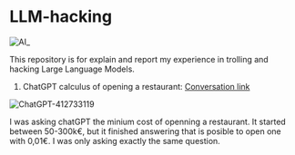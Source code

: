# LLM-hacking
![AI_](https://github.com/n4s3r/LLM-hacking/assets/145504084/c8124985-5d0c-4d39-a06e-86c75131fb10)

This repository is for explain and report my experience in trolling and hacking Large Language Models.

1. ChatGPT calculus of opening a restaurant: [Conversation link](https://chat.openai.com/share/b171b872-ba24-45d9-82d8-258a1bb5e172)

![ChatGPT-412733119](https://github.com/n4s3r/LLM-hacking/assets/145504084/c0d5a40c-f882-4bc1-83dd-6287cb2f4c66)

  I was asking chatGPT the minium cost of openning a restaurant. It started between 50-300k€, but it finished answering that is posible to open one with 0,01€. I was only asking exactly the same question.

